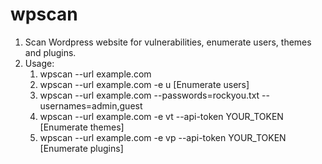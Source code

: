 # wpscan

1. Scan Wordpress website for vulnerabilities, enumerate users, themes and plugins.
2. Usage:
   1. wpscan --url example.com
   2. wpscan --url example.com -e u \[Enumerate users]
   3. &#x20;wpscan --url example.com --passwords=rockyou.txt --usernames=admin,guest
   4. wpscan --url example.com -e vt --api-token YOUR\_TOKEN \[Enumerate themes]
   5. wpscan --url example.com -e vp --api-token YOUR\_TOKEN \[Enumerate plugins]
